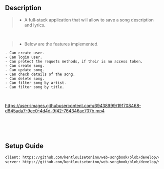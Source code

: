 ## Description

> - A full-stack application that will allow to save a song description and lyrics.

<br />

> - Below are the features implemented.
```plaintext
- Can create user.
- Can login user.
- Can protect the requets methods, if their is no access token.
- Can create song.
- Can update song.
- Can check details of the song.
- Can delete song.
- Can filter song by artist.
- Can filter song by title.
```

<br />

https://user-images.githubusercontent.com/69438999/191708468-d845ada7-9ec0-4d4d-9f42-764346ac707b.mp4

<br />
<br />
<br />



## Setup Guide
```bash
client: https://github.com/kentlouisetonino/web-songbook/blob/develop/client/README.md
server: https://github.com/kentlouisetonino/web-songbook/blob/develop/server/README.md
```
